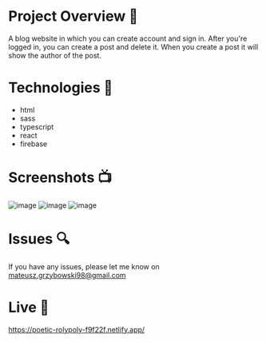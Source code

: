 # Project Overview 🎉

A blog website in which you can create account and sign in. After you're logged in, you can create a post and delete it. When you create a post it will show the author of the post.

# Technologies 🔧

- html
- sass
- typescript
- react 
- firebase

# Screenshots 📺

![image](https://user-images.githubusercontent.com/61913031/193800433-ea77b970-0521-4b2d-a312-856598051047.png)
![image](https://user-images.githubusercontent.com/61913031/193800934-07edd85c-fd69-4990-b935-2ccee3d84618.png)
![image](https://user-images.githubusercontent.com/61913031/193801080-72c071ae-7ba5-4582-acd5-a92a87928d48.png)


# Issues 🔍

If you have any issues, please let me know on mateusz.grzybowski98@gmail.com

# Live 📍

https://poetic-rolypoly-f9f22f.netlify.app/
